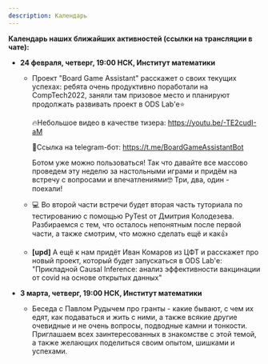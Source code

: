 ```yaml
---
description: Календарь
---
```

**Календарь наших ближайших активностей (ссылки на трансляции в чате):**

* **24 февраля, четверг, 19:00 НСК, Институт математики**
  * Проект "Board Game Assistant" расскажет о своих текущих успехах: ребята очень продуктивно поработали на CompTech2022, заняли там призовое место и планируют продолжать развивать проект в ODS Lab'е⭐

    🔥Небольшое видео в качестве тизера: https://youtu.be/-TE2cudI-aM

    📱Cсылка на telegram-бот: https://t.me/BoardGameAssistantBot

    Ботом уже можно пользоваться! Так что давайте все массово проведем эту неделю за настольными играми и придём на встречу с вопросами и впечатлениями🤓 Три, два, один - поехали!

  * 💻 Во второй части встречи будет вторая часть туториала по тестированию с помощью PyTest от Дмитрия Колодезева. Разбираемся с тем, что осталось непонятным после первой части, а также смотрим, что можно сделать ещё и как👍

  * **[upd]** А ещё к нам придёт Иван Комаров из ЦФТ и расскажет про новый проект, который будет запускаться в ODS Lab'е: "Прикладной Causal Inference: анализ эффективности вакцинации от covid на основе открытых данных"


* **3 марта, четверг, 19:00 НСК, Институт математики**
  * Беседа с Павлом Рудычем про гранты - какие бывают, с чем их едят, как подаваться и жить с ними, а также всякие другие очевидные и не очень вопросы, подводные камни и тонкости. Приглашаем всех заинтересованных в знакомстве с этой темой, а также желающих поделиться своим опытом, шишками и успехами.
